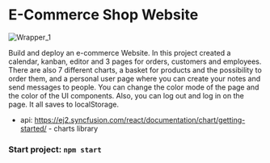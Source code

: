 # E-Commerce Shop Website

![Wrapper_1](https://user-images.githubusercontent.com/80784389/187038358-2d837421-e839-45e7-a426-3ce50eef5e3a.jpg)

Build and deploy an e-commerce Website.
In this project created a calendar, kanban, editor and 3 pages for orders, customers and employees. There are also 7 different charts, a basket for products and the possibility to order them, and a personal user page where you can create your notes and send messages to people.
You can change the color mode of the page and the color of the UI components. Also, you can log out and log in on the page.
It all saves to localStorage.

- api: https://ej2.syncfusion.com/react/documentation/chart/getting-started/ - charts library 

### Start project: `npm start`
